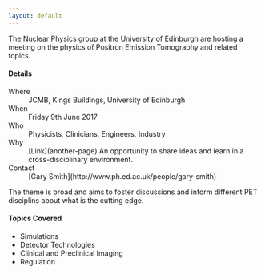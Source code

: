 ```yaml
---
layout: default
---
```


The Nuclear Physics group at the University of Edinburgh are hosting a meeting on the physics of Positron Emission Tomography and related topics.

#### [](#header-4) Details

<dl>
<dt>Where</dt>
<dd>JCMB, Kings Buildings, University of Edinburgh</dd>
<dt>When</dt>
<dd>Friday 9th June 2017</dd>
<dt>Who</dt>
<dd>Physicists, Clinicians, Engineers, Industry</dd>
<dt>Why</dt>
<dd>[Link](another-page) An opportunity to share ideas and learn in a cross-disciplinary environment.</dd>
<dt>Contact</dt>
<dd> [Gary Smith](http://www.ph.ed.ac.uk/people/gary-smith) </dd>
</dl>

The theme is broad and aims to foster discussions and inform different PET disciplins about what is the cutting edge.

#### [](#header-4) Topics Covered

*   Simulations
*   Detector Technologies
*   Clinical and Preclinical Imaging
*   Regulation


